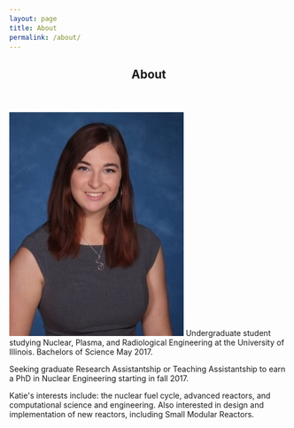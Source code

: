 ```yaml
---
layout: page
title: About
permalink: /about/
---
```


<!-- Main -->
<div id="main" class="alt">

<!-- One -->
<section id="one">
	<div class="inner">
		<header class="major">
			<h1>About</h1>
		</header>

<p><span class="image left"><img src="/assets/images/pic11.jpg" alt="" /></span>
Undergraduate student studying Nuclear, Plasma, and Radiological Engineering at the University of Illinois. Bachelors of Science May 2017.</p>

<p>Seeking graduate Research Assistantship or Teaching Assistantship to earn a PhD in Nuclear Engineering starting in fall 2017. </p>

<p>Katie's interests include: the nuclear fuel cycle, advanced reactors, and computational science and engineering. Also interested in design and implementation of new reactors, including Small Modular Reactors. </p>
